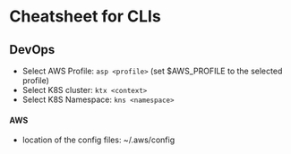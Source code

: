 # Cheatsheet for CLIs

## DevOps

- Select AWS Profile: `asp <profile>` (set \$AWS_PROFILE to the selected profile)
- Select K8S cluster: `ktx <context>`
- Select K8S Namespace: `kns <namespace>`

#### AWS

- location of the config files: ~/.aws/config


